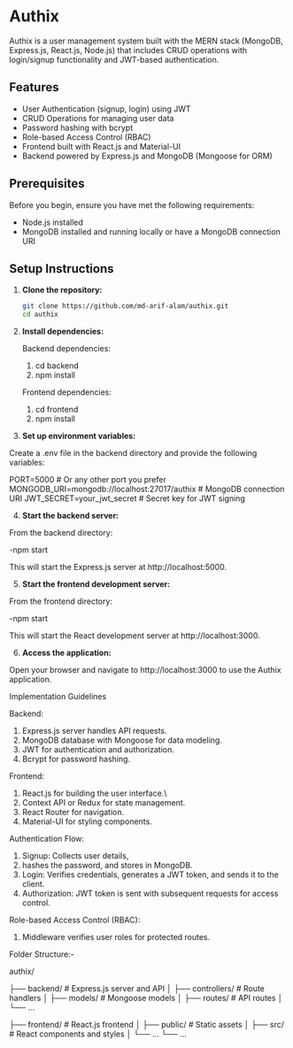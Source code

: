 # Authix

Authix is a user management system built with the MERN stack (MongoDB, Express.js, React.js, Node.js) that includes CRUD operations with login/signup functionality and JWT-based authentication.

## Features

- User Authentication (signup, login) using JWT
- CRUD Operations for managing user data
- Password hashing with bcrypt
- Role-based Access Control (RBAC)
- Frontend built with React.js and Material-UI
- Backend powered by Express.js and MongoDB (Mongoose for ORM)

## Prerequisites

Before you begin, ensure you have met the following requirements:
- Node.js installed
- MongoDB installed and running locally or have a MongoDB connection URI

## Setup Instructions

1. **Clone the repository:**

   ```bash
   git clone https://github.com/md-arif-alam/authix.git
   cd authix
2. **Install dependencies:**

    Backend dependencies:
    1. cd backend
    2. npm install
   
   Frontend dependencies:
   1. cd frontend
   2. npm install

3. **Set up environment variables:**

Create a .env file in the backend directory and provide the following variables:

PORT=5000  # Or any other port you prefer
MONGODB_URI=mongodb://localhost:27017/authix  # MongoDB connection URI
JWT_SECRET=your_jwt_secret  # Secret key for JWT signing

4. **Start the backend server:**

From the backend directory:

 -npm start
 
 This will start the Express.js server at http://localhost:5000.

 5. **Start the frontend development server:**

  From the frontend directory:

  -npm start

This will start the React development server at http://localhost:3000.

6. **Access the application:**

Open your browser and navigate to http://localhost:3000 to use the Authix application.

Implementation Guidelines

Backend: 
1. Express.js server handles API requests.
2. MongoDB database with Mongoose for data modeling.
3. JWT for authentication and authorization.
4. Bcrypt for password hashing.

   

Frontend:
1. React.js for building the user interface.\
2. Context API or Redux for state management.
3. React Router for navigation.
4. Material-UI for styling components.

Authentication Flow:

1. Signup: Collects user details,
2. hashes the password, and stores in MongoDB.
3. Login: Verifies credentials, generates a JWT token, and sends it to the client.
4. Authorization: JWT token is sent with subsequent requests for access control.

Role-based Access Control (RBAC):

1. Middleware verifies user roles for protected routes.

Folder Structure:-

authix/

├── backend/          # Express.js server and API
│   ├── controllers/  # Route handlers
│   ├── models/       # Mongoose models
│   ├── routes/       # API routes
│   └── ...



├── frontend/         # React.js frontend
│   ├── public/       # Static assets
│   ├── src/          # React components and styles
│   └── ...
└── ...



